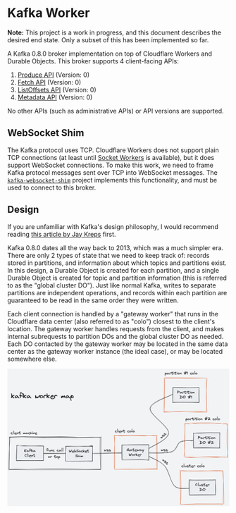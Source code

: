 # Kafka Worker

**Note:** This project is a work in progress, and this document describes the desired end state. Only a subset of this has been implemented so far.

A Kafka 0.8.0 broker implementation on top of Cloudflare Workers and Durable Objects. This broker supports 4 client-facing APIs:

1. [Produce API](https://kafka.apache.org/protocol.html#The_Messages_Produce) (Version: 0)
2. [Fetch API](https://kafka.apache.org/protocol.html#The_Messages_Fetch) (Version: 0)
3. [ListOffsets API](https://kafka.apache.org/protocol.html#The_Messages_ListOffsets) (Version: 0)
4. [Metadata API](https://kafka.apache.org/protocol.html#The_Messages_Metadata) (Version: 0)

No other APIs (such as administrative APIs) or API versions are supported.

## WebSocket Shim

The Kafka protocol uses TCP. Cloudflare Workers does not support plain TCP connections (at least until [Socket Workers](https://blog.cloudflare.com/introducing-socket-workers/) is available), but it does support WebSocket connections. To make this work, we need to frame Kafka protocol messages sent over TCP into WebSocket messages. The [`kafka-websocket-shim`](https://github.com/maxwellpeterson/kafka-websocket-shim) project implements this functionality, and must be used to connect to this broker.

## Design

If you are unfamiliar with Kafka's design philosophy, I would recommend reading [this article by Jay Kreps](https://engineering.linkedin.com/distributed-systems/log-what-every-software-engineer-should-know-about-real-time-datas-unifying) first.

Kafka 0.8.0 dates all the way back to 2013, which was a much simpler era. There are only 2 types of state that we need to keep track of: records stored in partitions, and information about which topics and partitions exist. In this design, a Durable Object is created for each partition, and a single Durable Object is created for topic and partition information (this is referred to as the "global cluster DO"). Just like normal Kafka, writes to separate partitions are independent operations, and records within each partition are guaranteed to be read in the same order they were written.

Each client connection is handled by a "gateway worker" that runs in the Cloudflare data center (also referred to as "colo") closest to the client's location. The gateway worker handles requests from the client, and makes internal subrequests to partition DOs and the global cluster DO as needed. Each DO contacted by the gateway worker may be located in the same data center as the gateway worker instance (the ideal case), or may be located somewhere else.

![kafka worker map](map.png)
